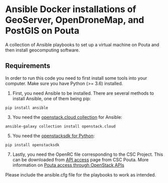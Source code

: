 # Ansible Docker installations of GeoServer, OpenDroneMap, and PostGIS on Pouta

A collection of Ansible playbooks to set up a virtual machine on Pouta and then install geocomputing software.

## Requirements

In order to run this code you need to first install some tools into your computer. Make sure you have Python (>= 3.6) installed.

1. First, you need Ansible to be installed. There are several methods to install Ansible, one of them being pip:
   
  `pip install ansible`
  
3. You need the [openstack.cloud collection](https://docs.ansible.com/ansible/latest/collections/openstack/cloud/index.html) for Ansible:
   
  `ansible-galaxy collection install openstack.cloud`
  
5. You need the [openstacksdk for Python](https://pypi.org/project/openstacksdk/):
   
  `pip install openstacksdk`
  
7. Lastly, you need the OpenRC file corresponding to the CSC Project. This can be downloaded from [API access](https://pouta.csc.fi/dashboard/project/api_access/) page from CSC Pouta. More information on [Pouta access through OpenStack APIs](https://docs.csc.fi/cloud/pouta/api-access/)


Please include the ansible.cfg file for the playbooks to work as intended.

